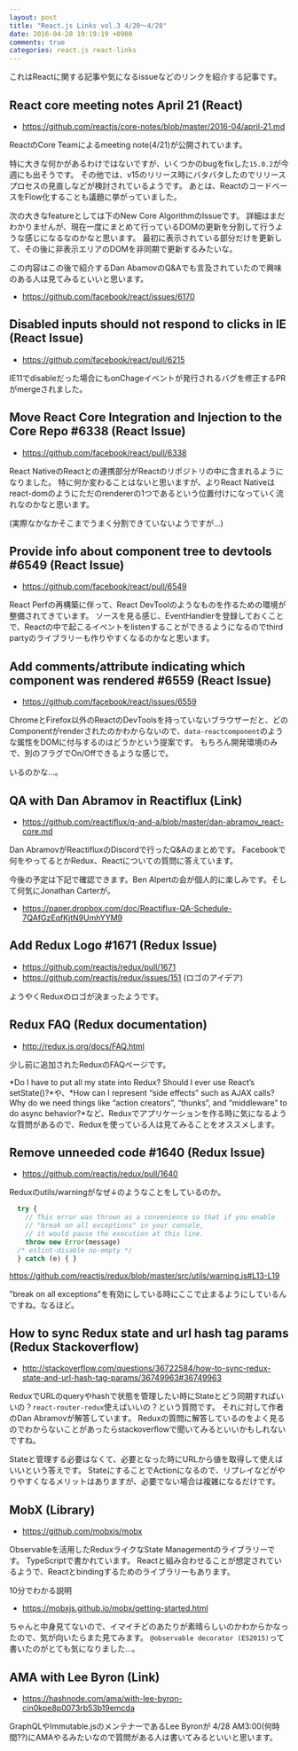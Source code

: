 ```yaml
---
layout: post
title: "React.js Links vol.3 4/20〜4/28"
date: 2016-04-28 19:19:19 +0900
comments: true
categories: react.js react-links
---
```


これはReactに関する記事や気になるissueなどのリンクを紹介する記事です。

<!-- more -->

## React core meeting notes April 21 (React)

* https://github.com/reactjs/core-notes/blob/master/2016-04/april-21.md

ReactのCore Teamによるmeeting note(4/21)が公開されています。

特に大きな何かがあるわけではないですが、いくつかのbugをfixした`15.0.2`が今週にも出そうです。
その他では、v15のリリース時にバタバタしたのでリリースプロセスの見直しなどが検討されているようです。
あとは、ReactのコードベースをFlow化することも議題に挙がっていました。

次の大きなfeatureとしては下のNew Core AlgorithmのIssueです。
詳細はまだわかりませんが、現在一度にまとめて行っているDOMの更新を分割して行うような感じになるなのかなと思います。
最初に表示されている部分だけを更新して、その後に非表示エリアのDOMを非同期で更新するみたいな。

この内容はこの後で紹介するDan AbamovのQ&Aでも言及されていたので興味のある人は見てみるといいと思います。

* https://github.com/facebook/react/issues/6170

## Disabled inputs should not respond to clicks in IE (React Issue)

* https://github.com/facebook/react/pull/6215

IE11でdisableだった場合にもonChageイベントが発行されるバグを修正するPRがmergeされました。

## Move React Core Integration and Injection to the Core Repo #6338 (React Issue)

* https://github.com/facebook/react/pull/6338

React NativeのReactとの連携部分がReactのリポジトリの中に含まれるようになりました。
特に何か変わることはないと思いますが、よりReact Nativeはreact-domのようにただのrendererの1つであるという位置付けになっていく流れなのかなと思います。

(実際なかなかそこまでうまく分割できていないようですが...)

## Provide info about component tree to devtools #6549 (React Issue)

* https://github.com/facebook/react/pull/6549

React Perfの再構築に伴って、React DevToolのようなものを作るための環境が整備されてきています。
ソースを見る感じ、EventHandlerを登録しておくことで、Reactの中で起こるイベントをlistenすることができるようになるのでthird partyのライブラリーも作りやすくなるのかなと思います。

## Add comments/attribute indicating which component was rendered #6559 (React Issue)

* https://github.com/facebook/react/issues/6559

ChromeとFirefox以外のReactのDevToolsを持っていないブラウザーだと、どのComponentがrenderされたのかわからないので、`data-reactcomponent`のような属性をDOMに付与するのはどうかという提案です。
もちろん開発環境のみで、別のフラグでOn/Offできるような感じで。

いるのかな...。

## QA with Dan Abramov in Reactiflux (Link)

* https://github.com/reactiflux/q-and-a/blob/master/dan-abramov_react-core.md

Dan AbramovがReactifluxのDiscordで行ったQ&Aのまとめです。
Facebookで何をやってるとかRedux、Reactについての質問に答えています。

今後の予定は下記で確認できます。Ben Alpertの会が個人的に楽しみです。そして何気にJonathan Carterが。

* https://paper.dropbox.com/doc/Reactiflux-QA-Schedule-7QAfGzEqfKjtN9UmhYYM9

## Add Redux Logo #1671 (Redux Issue)

* https://github.com/reactjs/redux/pull/1671
* https://github.com/reactjs/redux/issues/151 (ロゴのアイデア)

ようやくReduxのロゴが決まったようです。

## Redux FAQ (Redux documentation)

* http://redux.js.org/docs/FAQ.html

少し前に追加されたReduxのFAQページです。

*Do I have to put all my state into Redux? Should I ever use React’s setState()?*や、*How can I represent “side effects” such as AJAX calls? Why do we need things like “action creators”, “thunks”, and “middleware” to do async behavior?*など、Reduxでアプリケーションを作る時に気になるような質問があるので、Reduxを使っている人は見てみることをオススメします。

## Remove unneeded code #1640 (Redux Issue)

* https://github.com/reactjs/redux/pull/1640

Reduxのutils/warningがなぜ↓のようなことをしているのか。

```js
  try {
    // This error was thrown as a convenience so that if you enable
    // "break on all exceptions" in your console,
    // it would pause the execution at this line.
    throw new Error(message)
  /* eslint-disable no-empty */
  } catch (e) { }
```

https://github.com/reactjs/redux/blob/master/src/utils/warning.js#L13-L19

"break on all exceptions"を有効にしている時にここで止まるようにしているんですね。なるほど。

## How to sync Redux state and url hash tag params (Redux Stackoverflow)

* http://stackoverflow.com/questions/36722584/how-to-sync-redux-state-and-url-hash-tag-params/36749963#36749963

ReduxでURLのqueryやhashで状態を管理したい時にStateとどう同期すればいいの？`react-router-redux`使えばいいの？という質問です。
それに対して作者のDan Abramovが解答しています。
Reduxの質問に解答しているのをよく見るのでわからないことがあったらstackoverflowで聞いてみるといいかもしれないですね。

Stateと管理する必要はなくて、必要となった時にURLから値を取得して使えばいいという答えです。
StateにすることでActionになるので、リプレイなどがやりやすくなるメリットはありますが、必要でない場合は複雑になるだけです。

## MobX (Library)

* https://github.com/mobxjs/mobx

Observableを活用したReduxライクなState Managementのライブラリーです。
TypeScriptで書かれています。
Reactと組み合わせることが想定されているようで、Reactとbindingするためのライブラリーもあります。

10分でわかる説明

* https://mobxjs.github.io/mobx/getting-started.html

ちゃんと中身見てないので、イマイチどのあたりが素晴らしいのかわからかなったので、気が向いたらまた見てみます。
`@observable decorator (ES2015)`って書いたのがとても気になりました...。

## AMA with Lee Byron (Link)

* https://hashnode.com/ama/with-lee-byron-cin0kpe8p0073rb53b19emcda

GraphQLやImmutable.jsのメンテナーであるLee Byronが 4/28 AM3:00(何時間??)にAMAやるみたいなので質問がある人は書いてみるといいと思います。
